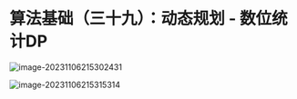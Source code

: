 # 算法基础（三十九）：动态规划 - 数位统计DP

![image-20231106215302431](https://typora-1310242472.cos.ap-nanjing.myqcloud.com/typora_img/image-20231106215302431.png)

![image-20231106215315314](https://typora-1310242472.cos.ap-nanjing.myqcloud.com/typora_img/image-20231106215315314.png)